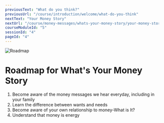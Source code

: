 ```yaml
---
previousText: "What do you think?"
previousUrl: "/course/introduction/welcome/what-do-you-think"
nextText: "Your Money Story"
nextUrl: "/course/money-messages/whats-your-money-story/your-money-story"
courseModuleId: "5"
sessionId: "4"
pageId: "4"
---
```


![Roadmap](/assets/img/roadmap.png)
# Roadmap for What's Your Money Story
1. Become aware of the money messages we hear everyday, including in your family 
2. Learn the difference between wants and needs 
3. Become aware of your own relationship to money-What is It? 
4. Understand that money is energy
